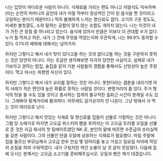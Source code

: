 나는 입맛이 까다로운 사람이 아니다. 식재료를 가리는 편도 아니고 저염식도 익숙하며(이는 순전히 어머니의 공인데 내가 어릴 적부터 정상적인 간이 된 음식을 짠 것이라고 규정하는 분이기 때문이다.) 딱히 불쾌하게 느끼는 향신료도 없다. 고기의 구운 정도도, 미세한 불청결도, 소위 말하는 궁합이 맞지 않는 조합도 개의치 않는다. 나는 이것이 내가 가진 큰 장점 중 하나라고 믿는다. 음식에 있어서 만큼은 이보다 더 관대할 수가 없다. 누가 뭘 먹자고 하든, 내가 그 전에 무엇을 먹었는지와 무관하게, 나는 99.9% 동의할 수 있다. 0.1%의 예외에 대해서는 넘어가자.

하지만 그렇다고 해서 내가 맛이 있다고들 하는 것과 없다고들 하는 것을 구분하지 못하는 것은 당연히 아니다. 이는 조금만 생각해보면 지극히 당연한 사실이고, 실제로 내가 가보자고 권하는 밥집, 술집을 같이 가본 사람들의 경험을 통해서도 신빙성이 높은 주장이다. 먹고 마시는 취향엔 자신이 있다.

하지만 그렇다고 해서 내가 요리를 잘하는 것은 아니다. 못한다라는 결론을 내리기엔 아직 사례가 적은 편인데 높은 확률로 못하는 사람일 것이다. 변명거리야 좀 있다. 주거 형식의 탓을 들 수도 있을 것이고 종사하는 업계의 불규칙한 출퇴근 시간이 문제일 수도 있다. 그래봐야 핑계거리에 불과하다. 아무래도 감가상각이 안 나온다. 그냥 밖에서 사 먹는 것이 여러모로 낫다.

하지만 그렇다고 해서 맛있는 식재료 및 향신료를 집들이 선물로 거절하는 것은 아니다. 그램 당 소매가로 따지면 고오급 위스키의 뺨을 후려치는 이 고오급 트러플 오일을 선물로 준 것은 지금 회사의 첫 팀메이트였던 NK 로, 본인의 말에 따르면 수준급의 조리실력을 갖춘 사람이다. 그의 선물인 만큼 오일에 상응하는 식재료가 필요했다. 마침 주말에 집을 들르신 부모님께서 고오급 한우 안심 몇 덩어리를 놓고 가셨고 일요일 저녁에 적당히 손질을 하여 구워먹었다. 내가 구웠지만 약간 눈물이 날 것 같이 맛있었다. 다음에 집에 오시는 분께서는 고오급 소고기를 준비해주십시오. 오일과 팬은 제가 대겠습니다.
